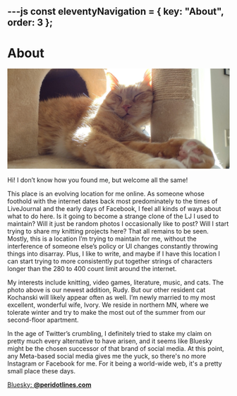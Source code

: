 ---js
const eleventyNavigation = {
	key: "About",
	order: 3
};
---
# About

![An orange tabby cat spills out of a cat tower alcove, squishing part of his face against a scratching post and showing his toe beans to the camera.](images/IMG_20220928_150143936-scaled.jpg)

Hi! I don’t know how you found me, but welcome all the same!

This place is an evolving location for me online. As someone whose foothold with the internet dates back most predominately to the times of LiveJournal and the early days of Facebook, I feel all kinds of ways about what to do here. Is it going to become a strange clone of the LJ I used to maintain? Will it just be random photos I occasionally like to post? Will I start trying to share my knitting projects here? That all remains to be seen. Mostly, this is a location I’m trying to maintain for me, without the interference of someone else’s policy or UI changes constantly throwing things into disarray. Plus, I like to write, and maybe if I have this location I can start trying to more consistently put together strings of characters longer than the 280 to 400 count limit around the internet.

My interests include knitting, video games, literature, music, and cats. The photo above is our newest addition, Rudy. But our other resident cat Kochanski will likely appear often as well. I’m newly married to my most excellent, wonderful wife, Ivory. We reside in northern MN, where we tolerate winter and try to make the most out of the summer from our second-floor apartment.

In the age of Twitter’s crumbling, I definitely tried to stake my claim on pretty much every alternative to have arisen, and it seems like Bluesky might be the chosen successor of that brand of social media. At this point, any Meta-based social media gives me the yuck, so there's no more Instagram or Facebook for me. For it being a world-wide web, it's a pretty small place these days.

[Bluesky: **@peridotlines.com**](https://bsky.app/profile/peridotlines.com)
